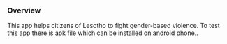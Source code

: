### Overview 
This app helps citizens of Lesotho to fight gender-based violence.
To test this app there is apk file which can be installed on android phone..
